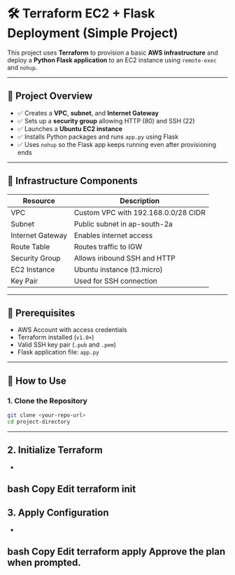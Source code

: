 # 🛠️ Terraform EC2 + Flask Deployment (Simple Project)

This project uses **Terraform** to provision a basic **AWS infrastructure** and deploy a **Python Flask application** to an EC2 instance using `remote-exec` and `nohup`.

---

## 📌 Project Overview

- ✅ Creates a **VPC**, **subnet**, and **Internet Gateway**
- ✅ Sets up a **security group** allowing HTTP (80) and SSH (22)
- ✅ Launches a **Ubuntu EC2 instance**
- ✅ Installs Python packages and runs `app.py` using Flask
- ✅ Uses `nohup` so the Flask app keeps running even after provisioning ends

---

## 🧱 Infrastructure Components

| Resource             | Description                           |
|----------------------|---------------------------------------|
| VPC                  | Custom VPC with 192.168.0.0/28 CIDR   |
| Subnet               | Public subnet in ap-south-2a          |
| Internet Gateway     | Enables internet access               |
| Route Table          | Routes traffic to IGW                 |
| Security Group       | Allows inbound SSH and HTTP           |
| EC2 Instance         | Ubuntu instance (t3.micro)            |
| Key Pair             | Used for SSH connection               |

---

## 🔧 Prerequisites

- AWS Account with access credentials
- Terraform installed (`v1.0+`)
- Valid SSH key pair (`.pub` and `.pem`)
- Flask application file: `app.py`

---

## 🚀 How to Use

### 1. Clone the Repository

```bash
git clone <your-repo-url>
cd project-directory

```

----



## 2. Initialize Terraform
-
bash
Copy
Edit
terraform init
---

## 3. Apply Configuration
-
bash
Copy
Edit
terraform apply
Approve the plan when prompted.
---
